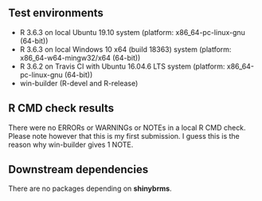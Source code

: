 ## Test environments

* R 3.6.3 on local Ubuntu 19.10 system (platform: x86_64-pc-linux-gnu (64-bit))
* R 3.6.3 on local Windows 10 x64 (build 18363) system (platform: x86_64-w64-mingw32/x64 (64-bit))
* R 3.6.2 on Travis CI with Ubuntu 16.04.6 LTS system (platform: x86_64-pc-linux-gnu (64-bit))
* win-builder (R-devel and R-release)

## R CMD check results

There were no ERRORs or WARNINGs or NOTEs in a local R CMD check. Please note however that this is my first submission. I guess this is the reason why win-builder gives 1 NOTE.

## Downstream dependencies

There are no packages depending on **shinybrms**.
